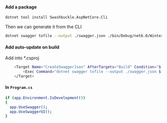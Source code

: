#### Add a package

```bash
dotnet tool install Swashbuckle.AspNetCore.Cli
```

Then we can generate it from the CLI

```bash
dotnet swagger tofile --output ./swagger.json ./bin/Debug/net6.0/Winter.dll v1
```

#### Add auto-update on build

Add into *.csproj

```bash
    <Target Name="CreateSwaggerJson" AfterTargets="Build" Condition="$(Configuration)=='Debug'">
		<Exec Command="dotnet swagger tofile --output ./swagger.json $(OutputPath)$(AssemblyName).dll v1" WorkingDirectory="$(ProjectDir)" />
	</Target>
```

#### In `Program.cs`

```bash
if (app.Environment.IsDevelopment())
{
  app.UseSwagger();
  app.UseSwaggerUI();
}
```